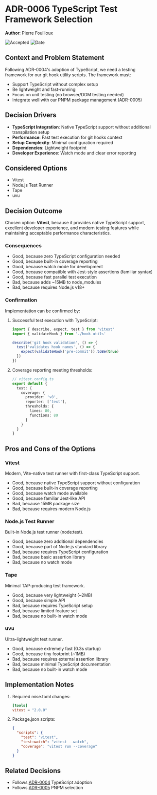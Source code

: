 # **ADR-0006** TypeScript Test Framework Selection

**Author**: Pierre Fouilloux

![Accepted](https://img.shields.io/badge/status-accepted-green) ![Date](https://img.shields.io/badge/Date-18_Feb_2025-lightblue)

## Context and Problem Statement

Following ADR-0004's adoption of TypeScript, we need a testing framework for our git hook utility scripts. The framework must:

* Support TypeScript without complex setup
* Be lightweight and fast-running
* Focus on unit testing (no browser/DOM testing needed)
* Integrate well with our PNPM package management (ADR-0005)

## Decision Drivers

* **TypeScript Integration**: Native TypeScript support without additional transpilation setup
* **Performance**: Fast test execution for git hooks context
* **Setup Complexity**: Minimal configuration required
* **Dependencies**: Lightweight footprint
* **Developer Experience**: Watch mode and clear error reporting

## Considered Options

* Vitest
* Node.js Test Runner
* Tape
* uvu

## Decision Outcome

Chosen option: **Vitest**, because it provides native TypeScript support, excellent developer experience, and modern testing features while maintaining acceptable performance characteristics.

### Consequences

* Good, because zero TypeScript configuration needed
* Good, because built-in coverage reporting
* Good, because watch mode for development
* Good, because compatible with Jest-style assertions (familiar syntax)
* Good, because fast parallel test execution
* Bad, because adds ~15MB to node_modules
* Bad, because requires Node.js v18+

### Confirmation

Implementation can be confirmed by:

1. Successful test execution with TypeScript:

    ```typescript
    import { describe, expect, test } from 'vitest'
    import { validateHook } from './hook-utils'

    describe('git hook validation', () => {
      test('validates hook names', () => {
        expect(validateHook('pre-commit')).toBe(true)
      })
    })
    ```

2. Coverage reporting meeting thresholds:

    ```typescript
    // vitest.config.ts
    export default {
      test: {
        coverage: {
          provider: 'v8',
          reporter: ['text'],
          thresholds: {
            lines: 80,
            functions: 80
          }
        }
      }
    }
    ```

## Pros and Cons of the Options

### Vitest

Modern, Vite-native test runner with first-class TypeScript support.

* Good, because native TypeScript support without configuration
* Good, because built-in coverage reporting
* Good, because watch mode available
* Good, because familiar Jest-like API
* Bad, because 15MB package size
* Bad, because requires modern Node.js

### Node.js Test Runner

Built-in Node.js test runner (node:test).

* Good, because zero additional dependencies
* Good, because part of Node.js standard library
* Bad, because requires TypeScript configuration
* Bad, because basic assertion library
* Bad, because no watch mode

### Tape

Minimal TAP-producing test framework.

* Good, because very lightweight (~2MB)
* Good, because simple API
* Bad, because requires TypeScript setup
* Bad, because limited feature set
* Bad, because no built-in watch mode

### uvu

Ultra-lightweight test runner.

* Good, because extremely fast (0.3s startup)
* Good, because tiny footprint (~1MB)
* Bad, because requires external assertion library
* Bad, because minimal TypeScript documentation
* Bad, because no built-in watch mode

## Implementation Notes

1. Required mise.toml changes:

    ```toml
    [tools]
    vitest = "2.0.0"
    ```

2. Package.json scripts:

    ```json
    {
      "scripts": {
        "test": "vitest",
        "test:watch": "vitest --watch",
        "coverage": "vitest run --coverage"
      }
    }
    ```

## Related Decisions

* Follows [ADR-0004](ADR-0004-revisiting-cross-platform-scripting-language.md) TypeScript adoption
* Follows [ADR-0005](ADR-0005-typescript-package-management-selection.md) PNPM selection
